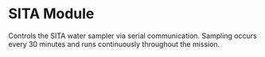 # SITA Module

Controls the SITA water sampler via serial communication. Sampling occurs every 30 minutes and runs continuously throughout the mission.
